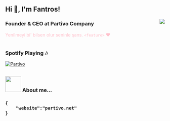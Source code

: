 <h2>Hi 👋, I'm Fantros!</h2>
<img align='right' src="https://spotify-github-profile.vercel.app/api/view?uid=31us4ohbcaotjvvfxk5szygl4tle&cover_image=true&theme=default">

### Founder & CEO at Partivo Company
<font color="pink">Yenilmeyi bi' bilsen olur seninle şans. </em> `<feature>` :heart: </font>
#

### Spotify Playing :notes:
[![Partivo](https://github-readme-stats.vercel.app/api?username=fantros&show_icons=true&theme=dark)](https://github.com/Fantros?tab=repositories)
<br/>
<h2>


### <img src="https://media.giphy.com/media/l1J9w5fqmQ3qEBOdW/giphy.gif" width="50"> About me...  

<h3>

```
{
    "website":"partivo.net"
}
```
</h3>

